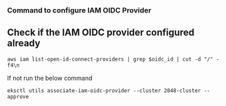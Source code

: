 ### Command to configure IAM OIDC Provider

## Check if the IAM OIDC provider configured already

```
aws iam list-open-id-connect-providers | grep $oidc_id | cut -d "/" -f4\n
```

If not run the below command

```
eksctl utils associate-iam-oidc-provider --cluster 2048-cluster --approve
```